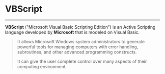 # VBScript

---

**VBScript** (&quot;Microsoft Visual Basic Scripting Edition&quot;) is an Active Scripting language developed by **Microsoft** that is modeled on Visual Basic. 

>It allows Microsoft Windows system administrators to generate powerful tools for managing computers with error handling, subroutines, and other advanced programming constructs. 
>
>It can give the user complete control over many aspects of their computing environment.